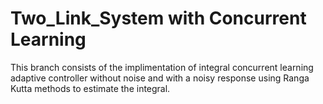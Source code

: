 # Two_Link_System with Concurrent Learning

This branch consists of the implimentation of integral concurrent learning adaptive controller without noise and with a noisy response using Ranga Kutta methods to estimate the integral. 


